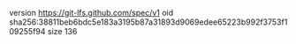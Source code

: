 version https://git-lfs.github.com/spec/v1
oid sha256:38811beb6bdc5e183a3195b87a31893d9069edee65223b992f3753f109255f94
size 136
